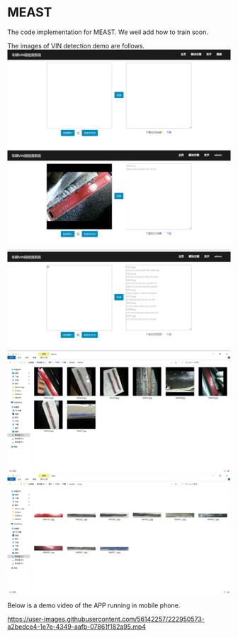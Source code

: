 # MEAST
The code implementation for MEAST. We weil add how to train soon.


The images of VIN detection demo are follows.
![image](./demo_img/select.png)
![image](./demo_img/single_detect.png)
![image](./demo_img/multi_detect.png)
![image](./demo_img/result_detect.png)
![image](./demo_img/result_crop.png)

Below is a demo video of the APP running in mobile phone.


https://user-images.githubusercontent.com/56142257/222950573-a2bedce4-1e7e-4349-aafb-07861f182a95.mp4

